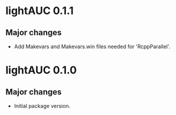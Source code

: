 # lightAUC 0.1.1

## Major changes

- Add Makevars and Makevars.win files needed for 'RcppParallel'.

# lightAUC 0.1.0

## Major changes

- Initial package version.

